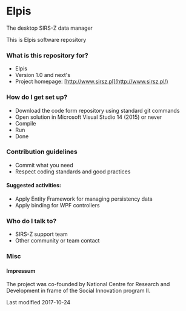 # Elpis
The desktop SIRS-Z data manager

This is Elpis software repository

### What is this repository for?

* Elpis
* Version 1.0 and next's
* Project homepage: [http://www.sirsz.pl](http://www.sirsz.pl/)

### How do I get set up?

* Download the code form repository using standard git commands
* Open solution in Microsoft Visual Studio 14 (2015) or never
* Compile
* Run
* Done

### Contribution guidelines

* Commit what you need
* Respect coding standards and good practices

#### Suggested activities:
* Apply Entity Framework for managing persistency data
* Apply binding for WPF controllers


### Who do I talk to?

* SIRS-Z support team
* Other community or team contact

### Misc

#### Impressum

The project was co-founded by National Centre for Research and Development in frame of the Social Innovation program II.

Last modified 2017-10-24

